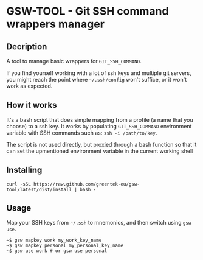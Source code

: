 # GSW-TOOL - Git SSH command wrappers manager

## Decription

A tool to manage basic wrappers for `GIT_SSH_COMMAND`.

If you find yourself working with a lot of ssh keys and multiple git 
servers, you might reach the point where `~/.ssh/config` won't suffice,
or it won't work as expected.

## How it works

It's a bash script that does simple mapping from a profile (a name that
you choose) to a ssh key. It works by populating `GIT_SSH_COMMAND`
environment variable with SSH commands such as: `ssh -i /path/to/key`.

The script is not used directly, but proxied through a bash function
so that it can set the upmentioned environment variable in the current
working shell

## Installing

```
curl -sSL https://raw.github.com/greentek-eu/gsw-tool/latest/dist/install | bash -
```

## Usage

Map your SSH keys from `~/.ssh` to mnemonics, and then switch using `gsw use`.

```
~$ gsw mapkey work my_work_key_name
~$ gsw mapkey personal my_personal_key_name
~$ gsw use work # or gsw use personal
```
